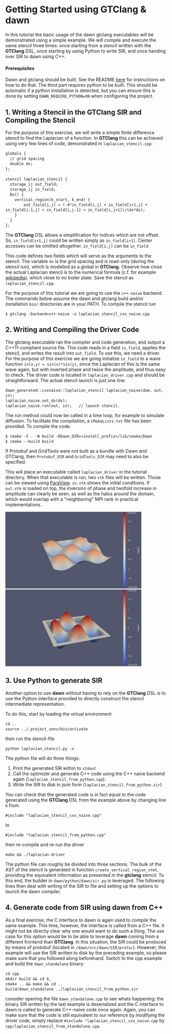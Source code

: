 # Getting Started using GTClang & dawn

In this tutorial the basic usage of the dawn gtclang executables will be demonstrated using a simple example. We will compile and execute the same stencil three times: once starting from a stencil written with the **GTClang** DSL, once starting by using Python to write SIR, and once handing over SIR to dawn using C++.

#### Prerequisites

Dawn and gtclang should be built. See the README [here](../../README.md) for instructions on how to do that. The third part requires python to be built. This should be automatic if a python installation is detected, but you can ensure this is done by setting `DAWN_REQUIRE_PYTHON=ON` when configuring the project.

## 1. Writing a Stencil in the GTClang SIR and Compiling the Stencil

For the purpose of this exercise, we will write a simple finite difference stencil to find the Laplacian of a function. In **GTClang** this can be achieved using very few lines of code, demonstrated in `laplacian_stencil.cpp`:

```
globals {
  // grid spacing
  double dx;
};

stencil laplacian_stencil {
  storage_ij out_field;
  storage_ij in_field;
  Do() {
    vertical_region(k_start, k_end) {
	    out_field[i,j] = (-4*in_field[i,j] + in_field[i+1,j] + in_field[i-1,j] + in_field[i,j-1] + in_field[i,j+1])/(dx*dx);
    }
  }
};
```

The **GTClang** DSL allows a simplification for indices which are not offset. So, `in_field[i+1,j]` could be written simply as `in_field[i+1]`. Center accesses can be omitted altogether. `in_field[i,j]` can be `in_field`.

This code defines two fields which will serve as the arguments to the stencil. The variable `dx` is the grid spacing and is read-only (during the stencil run), which is modelled as a global in **GTClang**. Observe how close the actual Laplacian stencil is to the numerical formula (c.f. for example [wikipedia](https://en.wikipedia.org/wiki/Finite_difference#Finite_difference_in_several_variables)), which close to no boiler plate. Save the stencil as `laplacian_stencil.cpp`.

For the purpose of this tutorial we are going to use the `c++-naive` backend. The commands below assume the dawn and gtclang build and/or installation `bin/` directories are in your PATH. To compile the stencil run
```
$ gtclang -backend=c++-naive -o laplacian_stencil_cxx_naive.cpp
```

## 2. Writing and Compiling the Driver Code

The gtclang executable ran the compiler and code generation, and output a C++11-compliant source file. This code reads in a field `in_field`, applies the stencil, and writes the result into `out_field`. To use this, we need a driver. For the purpose of this exercise we are going initialize `in_field` to a wave function `in(x,y) = sin(x)*sin(y)`, since the Laplacian of this is the same wave again, but with inverted phase and twice the amplitude, and thus easy to check. The driver code is located in `laplacian_driver.cpp` and should be straightforward. The actual stencil launch is just one line:

```
dawn_generated::cxxnaive::laplacian_stencil laplacian_naive(dom, out, in);
laplacian_naive.set_dx(dx);
laplacian_naive.run(out, in);   // launch stencil.
```

The run method could now be called in a time loop, for example to simulate diffusion. To facilitate the compilation, a `CMakeLists.txt` file has been provided. To compile the code:

```
$ cmake -S . -B build -DDawn_DIR=<install_prefix>/lib/cmake/Dawn
$ cmake --build build
```

If Protobuf and GridTools were not built as a bundle with Dawn and GTClang, then `Protobuf_DIR` and `GridTools_DIR` may need to also be specified.

This will place an executable called `laplacian_driver` in the tutorial directory. When that executable is run, two `vtk` files will be written. Those can be viewed using [ParaView](https://www.paraview.org/). `in.vtk` shows the initial conditions. If `out.vtk` is loaded on top, the inversion of phase and twofold increase in amplitude can clearly be seen, as well as the halos around the domain, which would overlap with a "neighboring" MPI rank in practical implementations.

<img src="img/in.png" width="425"/> <img src="img/out.png" width="425"/>

## 3. Use Python to generate SIR

Another option to use **dawn** without having to rely on the **GTClang** DSL is to use the Python interface provided to directly construct the stencil intermediate representation.

To do this, start by loading the virtual environment
```
cd ..
source ../.project_venv/bin/activate
```
then run the stencil-file
```
python laplacian_stencil.py -v
```

The python file will do three things:

1) Print the generated SIR within to `stdout`
2) Call the optimizer and generate C++ code using the C++ naive backend again (`laplacian_stencil_from_python.cpp`).
3) Write the SIR to disk in json form (`laplacian_stencil_from_python.sir`)

You can check that the generated code is in fact equal to the code generated using the **GTClang** DSL from the example above by changing line `6` from

```
#include "laplacian_stencil_cxx_naive.cpp"
```

to

```
#include "laplacian_stencil_from_python.cpp"
```

then re-compile and re-run the driver

```
make && ./laplacian-driver
```

The python file can roughly be divided into three sections. The bulk of the AST of the stencil is generated in function `create_vertical_region_stmt`, providing the equivalent information as presented in the **gtclang** stencil. To this end, the builder in `dawn/python/dawn/sir.py` is leveraged. The following lines then deal with writing of the SIR to file and setting up the options to launch the dawn compiler.

## 4. Generate code from SIR using dawn from C++

As a final exercise, the C interface to dawn is again used to compile the same example. This time, however, the interface is called from a C++ file. It might not be directly clear why one would want to do such a thing. The use case for this option would be to be able to leverage **dawn** coming from a different frontend than **GTClang**. In this situation, the SIR could be produced by means of protobuf (located in `/dawn/src/dawn/SIR/proto/`). However, this example will use the SIR written to disk by the preceding example, so please make sure that you followed along beforehand. Switch to the cpp example and build the `dawn_standalone` binary:

```
cd cpp
mkdir build && cd $_
cmake .. && make && cd ..
build/dawn_standalone ../laplacian_stencil_from_python.sir
```

consider opening the file `dawn_standalone.cpp` to see whats happening: the binary SIR written by the last example is deserialized and the C interface to dawn is called to generate C++-naive code once again. Again, you can make sure that the code is still equivalent to our reference by modifying the driver code, simply replace `#include "laplacian_stencil_cxx_naive.cpp` by `cpp/laplacian_stencil_from_standalone.cpp`.
